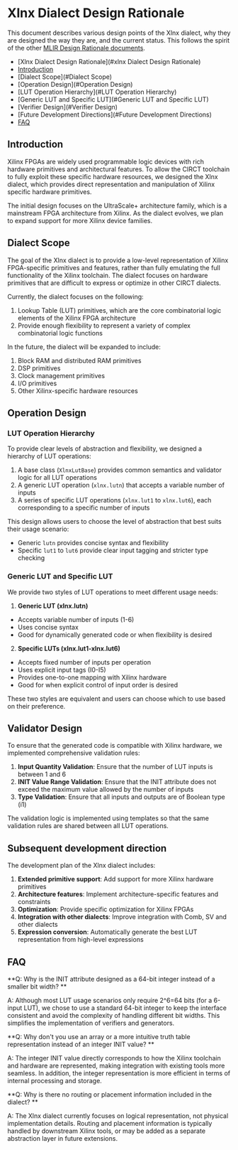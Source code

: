 # Xlnx Dialect Design Rationale

This document describes various design points of the Xlnx dialect, why they are designed the way they are, and the current status. This follows the spirit of the other [MLIR Design Rationale documents](https://mlir.llvm.org/docs/Rationale/).

- [Xlnx Dialect Design Rationale](#xlnx Dialect Design Rationale)
- [Introduction](#Introduction)
- [Dialect Scope](#Dialect Scope)
- [Operation Design](#Operation Design)
- [LUT Operation Hierarchy](#LUT Operation Hierarchy)
- [Generic LUT and Specific LUT](#Generic LUT and Specific LUT)
- [Verifier Design](#Verifier Design)
- [Future Development Directions](#Future Development Directions)
- [FAQ](#FAQ)

## Introduction

Xilinx FPGAs are widely used programmable logic devices with rich hardware primitives and architectural features. To allow the CIRCT toolchain to fully exploit these specific hardware resources, we designed the Xlnx dialect, which provides direct representation and manipulation of Xilinx specific hardware primitives.

The initial design focuses on the UltraScale+ architecture family, which is a mainstream FPGA architecture from Xilinx. As the dialect evolves, we plan to expand support for more Xilinx device families.

## Dialect Scope

The goal of the Xlnx dialect is to provide a low-level representation of Xilinx FPGA-specific primitives and features, rather than fully emulating the full functionality of the Xilinx toolchain. The dialect focuses on hardware primitives that are difficult to express or optimize in other CIRCT dialects.

Currently, the dialect focuses on the following:

1. Lookup Table (LUT) primitives, which are the core combinatorial logic elements of the Xilinx FPGA architecture
2. Provide enough flexibility to represent a variety of complex combinatorial logic functions

In the future, the dialect will be expanded to include:

1. Block RAM and distributed RAM primitives
2. DSP primitives
3. Clock management primitives
4. I/O primitives
5. Other Xilinx-specific hardware resources

## Operation Design

### LUT Operation Hierarchy

To provide clear levels of abstraction and flexibility, we designed a hierarchy of LUT operations:

1. A base class (`XlnxLutBase`) provides common semantics and validator logic for all LUT operations
2. A generic LUT operation (`xlnx.lutn`) that accepts a variable number of inputs
3. A series of specific LUT operations (`xlnx.lut1` to `xlnx.lut6`), each corresponding to a specific number of inputs

This design allows users to choose the level of abstraction that best suits their usage scenario:

- Generic `lutn` provides concise syntax and flexibility
- Specific `lut1` to `lut6` provide clear input tagging and stricter type checking

### Generic LUT and Specific LUT

We provide two styles of LUT operations to meet different usage needs:

1. **Generic LUT (xlnx.lutn)**

- Accepts variable number of inputs (1-6)
- Uses concise syntax
- Good for dynamically generated code or when flexibility is desired

2. **Specific LUTs (xlnx.lut1-xlnx.lut6)**
- Accepts fixed number of inputs per operation
- Uses explicit input tags (I0-I5)
- Provides one-to-one mapping with Xilinx hardware
- Good for when explicit control of input order is desired

These two styles are equivalent and users can choose which to use based on their preference.

## Validator Design

To ensure that the generated code is compatible with Xilinx hardware, we implemented comprehensive validation rules:

1. **Input Quantity Validation**: Ensure that the number of LUT inputs is between 1 and 6
2. **INIT Value Range Validation**: Ensure that the INIT attribute does not exceed the maximum value allowed by the number of inputs
3. **Type Validation**: Ensure that all inputs and outputs are of Boolean type (i1)

The validation logic is implemented using templates so that the same validation rules are shared between all LUT operations.

## Subsequent development direction

The development plan of the Xlnx dialect includes:

1. **Extended primitive support**: Add support for more Xilinx hardware primitives
2. **Architecture features**: Implement architecture-specific features and constraints
3. **Optimization**: Provide specific optimization for Xilinx FPGAs
4. **Integration with other dialects**: Improve integration with Comb, SV and other dialects
5. **Expression conversion**: Automatically generate the best LUT representation from high-level expressions

## FAQ

**Q: Why is the INIT attribute designed as a 64-bit integer instead of a smaller bit width? **

A: Although most LUT usage scenarios only require 2^6=64 bits (for a 6-input LUT), we chose to use a standard 64-bit integer to keep the interface consistent and avoid the complexity of handling different bit widths. This simplifies the implementation of verifiers and generators.

**Q: Why don't you use an array or a more intuitive truth table representation instead of an integer INIT value? **

A: The integer INIT value directly corresponds to how the Xilinx toolchain and hardware are represented, making integration with existing tools more seamless. In addition, the integer representation is more efficient in terms of internal processing and storage.

**Q: Why is there no routing or placement information included in the dialect? **

A: The Xlnx dialect currently focuses on logical representation, not physical implementation details. Routing and placement information is typically handled by downstream Xilinx tools, or may be added as a separate abstraction layer in future extensions.